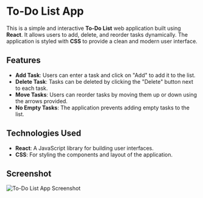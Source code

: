 # To-Do List App

This is a simple and interactive **To-Do List** web application built using **React**. It allows users to add, delete, and reorder tasks dynamically. The application is styled with **CSS** to provide a clean and modern user interface.

## Features

- **Add Task**: Users can enter a task and click on "Add" to add it to the list.
- **Delete Task**: Tasks can be deleted by clicking the "Delete" button next to each task.
- **Move Tasks**: Users can reorder tasks by moving them up or down using the arrows provided.
- **No Empty Tasks**: The application prevents adding empty tasks to the list.

## Technologies Used

- **React**: A JavaScript library for building user interfaces.
- **CSS**: For styling the components and layout of the application.

## Screenshot

![To-Do List App Screenshot](C:\Users\navya\OneDrive\Documents\react-learn\my-react-app\src\assets\imgs\to-do-list-screenshot.jpeg)
